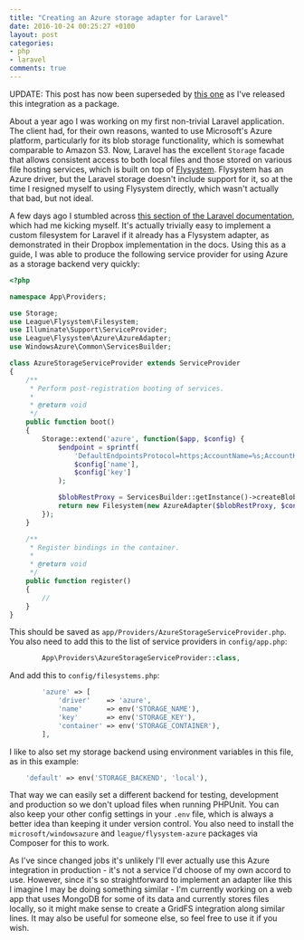 ```yaml
---
title: "Creating an Azure storage adapter for Laravel"
date: 2016-10-24 00:25:27 +0100
layout: post
categories:
- php
- laravel
comments: true
---
```


UPDATE: This post has now been superseded by [this one](/blog/2017/10/29/an-azure-filesystem-integration-for-laravel/) as I've released this integration as a package.

About a year ago I was working on my first non-trivial Laravel application. The client had, for their own reasons, wanted to use Microsoft's Azure platform, particularly for its blob storage functionality, which is somewhat comparable to Amazon S3. Now, Laravel has the excellent `Storage` facade  that allows consistent access to both local files and those stored on various file hosting services, which is built on top of [Flysystem](https://flysystem.thephpleague.com/). Flysystem has an Azure driver, but the Laravel storage doesn't include support for it, so at the time I resigned myself to using Flysystem directly, which wasn't actually that bad, but not ideal.

A few days ago I stumbled across [this section of the Laravel documentation](https://laravel.com/docs/5.1/filesystem#custom-filesystems), which had me kicking myself. It's actually trivially easy to implement a custom filesystem for Laravel if it already has a Flysystem adapter, as demonstrated in their Dropbox implementation in the docs. Using this as a guide, I was able to produce the following service provider for using Azure as a storage backend very quickly:

```php
<?php

namespace App\Providers;

use Storage;
use League\Flysystem\Filesystem;
use Illuminate\Support\ServiceProvider;
use League\Flysystem\Azure\AzureAdapter;
use WindowsAzure\Common\ServicesBuilder;

class AzureStorageServiceProvider extends ServiceProvider
{
    /**
     * Perform post-registration booting of services.
     *
     * @return void
     */
    public function boot()
    {
		Storage::extend('azure', function($app, $config) {
			$endpoint = sprintf(
				'DefaultEndpointsProtocol=https;AccountName=%s;AccountKey=%s',
                $config['name'],
                $config['key']
			);

			$blobRestProxy = ServicesBuilder::getInstance()->createBlobService($endpoint);
			return new Filesystem(new AzureAdapter($blobRestProxy, $config['container']));
		});
	}

	/**
	 * Register bindings in the container.
	 *
	 * @return void
	 */
	public function register()
	{
		//
	}
}
```

This should be saved as `app/Providers/AzureStorageServiceProvider.php`. You also need to add this to the list of service providers in `config/app.php`:

```php
        App\Providers\AzureStorageServiceProvider::class,
```

And add this to `config/filesystems.php`:

```php
        'azure' => [
            'driver'    => 'azure',
            'name'      => env('STORAGE_NAME'),
            'key'       => env('STORAGE_KEY'),
            'container' => env('STORAGE_CONTAINER'),
        ],
```

I like to also set my storage backend using environment variables in this file, as in this example:

```php
    'default' => env('STORAGE_BACKEND', 'local'),
```

That way we can easily set a different backend for testing, development and production so we don't upload files when running PHPUnit. You can also keep your other config settings in your `.env` file, which is always a better idea than keeping it under version control. You also need to install the `microsoft/windowsazure` and `league/flysystem-azure` packages via Composer for this to work.

As I've since changed jobs it's unlikely I'll ever actually use this Azure integration in production - it's not a service I'd choose of my own accord to use. However, since it's so straightforward to implement an adapter like this I imagine I may be doing something similar - I'm currently working on a web app that uses MongoDB for some of its data and currently stores files locally, so it might make sense to create a GridFS integration along similar lines. It may also be useful for someone else, so feel free to use it if you wish.
